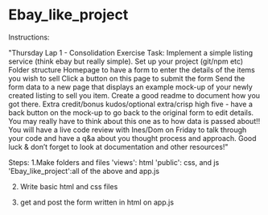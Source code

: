 # Ebay_like_project
Instructions: 

"Thursday Lap 1 - Consolidation Exercise
Task: Implement a simple listing service (think ebay but really simple).
Set up your project (git/npm etc)
Folder structure
Homepage to have a form to enter the details of the items you wish to sell
Click a button on this page to submit the form
Send the form data to a new page that displays an example mock-up of your newly created listing to sell you item.
Create a good readme to document how you got there.
Extra credit/bonus kudos/optional extra/crisp high five - have a back button on the mock-up to go back to the original form to edit details. You may really have to think about this one as to how data is passed about!!
You will have a live code review with Ines/Dom on Friday to talk through your code and have a q&a about you thought process and approach.
Good luck & don’t forget to look at documentation and other resources!"



Steps: 
1.Make folders and files 
'views': html 
'public': css, and js 
'Ebay_like_project':all of the above and app.js 

2. Write basic html and css files 

3. get and post the form written in html on app.js 



